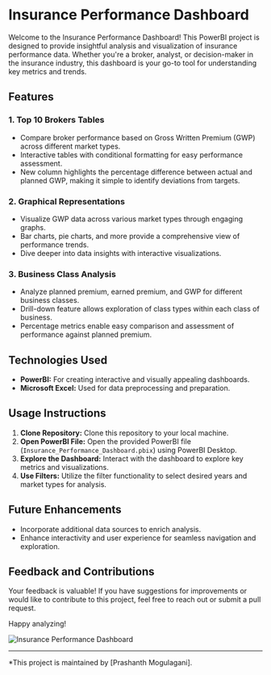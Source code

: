 # Insurance Performance Dashboard

Welcome to the Insurance Performance Dashboard! This PowerBI project is designed to provide insightful analysis and visualization of insurance performance data. Whether you're a broker, analyst, or decision-maker in the insurance industry, this dashboard is your go-to tool for understanding key metrics and trends.

## Features

### 1. Top 10 Brokers Tables
- Compare broker performance based on Gross Written Premium (GWP) across different market types.
- Interactive tables with conditional formatting for easy performance assessment.
- New column highlights the percentage difference between actual and planned GWP, making it simple to identify deviations from targets.

### 2. Graphical Representations
- Visualize GWP data across various market types through engaging graphs.
- Bar charts, pie charts, and more provide a comprehensive view of performance trends.
- Dive deeper into data insights with interactive visualizations.

### 3. Business Class Analysis
- Analyze planned premium, earned premium, and GWP for different business classes.
- Drill-down feature allows exploration of class types within each class of business.
- Percentage metrics enable easy comparison and assessment of performance against planned premium.

## Technologies Used
- **PowerBI:** For creating interactive and visually appealing dashboards.
- **Microsoft Excel:** Used for data preprocessing and preparation.

## Usage Instructions
1. **Clone Repository:** Clone this repository to your local machine.
2. **Open PowerBI File:** Open the provided PowerBI file (`Insurance_Performance_Dashboard.pbix`) using PowerBI Desktop.
3. **Explore the Dashboard:** Interact with the dashboard to explore key metrics and visualizations.
4. **Use Filters:** Utilize the filter functionality to select desired years and market types for analysis.

## Future Enhancements
- Incorporate additional data sources to enrich analysis.
- Enhance interactivity and user experience for seamless navigation and exploration.

## Feedback and Contributions
Your feedback is valuable! If you have suggestions for improvements or would like to contribute to this project, feel free to reach out or submit a pull request.

Happy analyzing!

![Insurance Performance Dashboard](/images/dashboard_screenshot.png)

---

*This project is maintained by [Prashanth Mogulagani].
